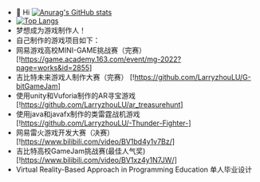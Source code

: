 - 👋 Hi
 [![Anurag's GitHub stats](https://github-readme-stats.vercel.app/api?username=LarryzhouLU)](https://github.com/anuraghazra/github-readme-stats)
- [![Top Langs](https://github-readme-stats.vercel.app/api/top-langs/?username=LarryzhouLU)](https://github.com/anuraghazra/github-readme-stats)
- 梦想成为游戏制作人！
- 自己制作的游戏项目如下：
- 网易游戏高校MINI-GAME挑战赛（完赛） [!https://game.academy.163.com/event/mg-2022?page=works&id=2855]
- 吉比特未来游戏人制作大赛（完赛） [!https://github.com/LarryzhouLU/G-bitGameJam]
- 使用unity和Vuforia制作的AR寻宝游戏 [!https://github.com/LarryzhouLU/ar_treasurehunt]
- 使用java和javafx制作的类雷霆战机游戏 [!https://github.com/LarryzhouLU/-Thunder-Fighter-]
- 网易雷火游戏开发大赛（决赛）[!https://www.bilibili.com/video/BV1bd4y1v7Bz/]
- 吉比特高校GameJam挑战赛(最佳人气奖)  [!https://www.bilibili.com/video/BV1xz4y1N7JW/]
- Virtual Reality-Based Approach in Programming Education 单人毕业设计

<!---
LarryzhouLU/LarryzhouLU is a ✨ special ✨ repository because its `README.md` (this file) appears on your GitHub profile.
You can click the Preview link to take a look at your changes.
--->

